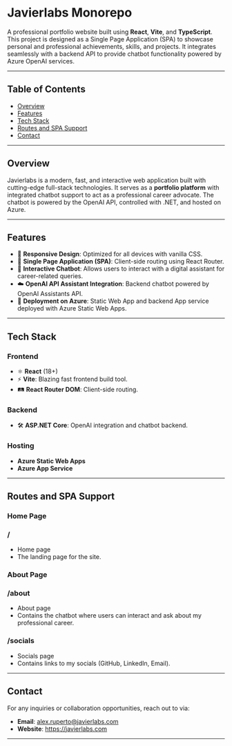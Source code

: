 # **Javierlabs Monorepo**

A professional portfolio website built using **React**, **Vite**, and **TypeScript**. This project is designed as a 
Single Page Application (SPA) to showcase personal and professional achievements, skills, and projects. It integrates 
seamlessly with a backend API to provide chatbot functionality powered by Azure OpenAI services.

---

## **Table of Contents**
- [Overview](#overview)
- [Features](#features)
- [Tech Stack](#tech-stack)
- [Routes and SPA Support](#routes-and-spa-support)
- [Contact](#contact)

---

## **Overview**

Javierlabs is a modern, fast, and interactive web application built with cutting-edge full-stack technologies. It 
serves as a **portfolio platform** with integrated chatbot support to act as a professional career advocate. The 
chatbot is powered by the OpenAI API, controlled with .NET, and hosted on Azure.

---

## **Features**

- 📱 **Responsive Design**: Optimized for all devices with vanilla CSS.
- 🔄 **Single Page Application (SPA)**: Client-side routing using React Router.
- 💬 **Interactive Chatbot**: Allows users to interact with a digital assistant for career-related queries.
- ☁️ **OpenAI API Assistant Integration**: Backend chatbot powered by OpenAI Assistants API.
- 🚀 **Deployment on Azure**: Static Web App and backend App service deployed with Azure Static Web Apps.

---

## **Tech Stack**

### **Frontend**
- ⚛️ **React** (18+)
- ⚡ **Vite**: Blazing fast frontend build tool.
- 🛤️ **React Router DOM**: Client-side routing.

### **Backend**
- 🛠️ **ASP.NET Core**: OpenAI integration and chatbot backend.

### **Hosting**
- **Azure Static Web Apps**
- **Azure App Service**

---

## **Routes and SPA Support**

### **Home Page**
### **/**
- Home page
- The landing page for the site.

### **About Page**
### **/about**
- About page
- Contains the chatbot where users can interact and ask about my professional career.

### **/socials**
- Socials page
- Contains links to my socials (GitHub, LinkedIn, Email).
---

## **Contact**

For any inquiries or collaboration opportunities, reach out to via:

- **Email**: alex.ruperto@javierlabs.com
- **Website**: https://javierlabs.com

---